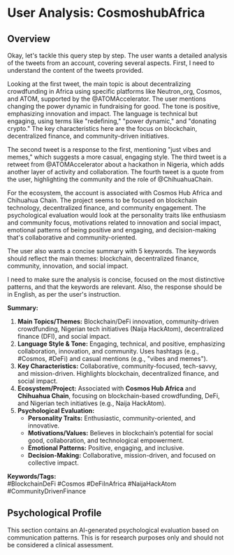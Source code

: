# User Analysis: CosmoshubAfrica

## Overview

<think>
Okay, let's tackle this query step by step. The user wants a detailed analysis of the tweets from an account, covering several aspects. First, I need to understand the content of the tweets provided.

Looking at the first tweet, the main topic is about decentralizing crowdfunding in Africa using specific platforms like Neutron_org, Cosmos, and ATOM, supported by the @ATOMAccelerator. The user mentions changing the power dynamic in fundraising for good. The tone is positive, emphasizing innovation and impact. The language is technical but engaging, using terms like "redefining," "power dynamic," and "donating crypto." The key characteristics here are the focus on blockchain, decentralized finance, and community-driven initiatives.

The second tweet is a response to the first, mentioning "just vibes and memes," which suggests a more casual, engaging style. The third tweet is a retweet from @ATOMAccelerator about a hackathon in Nigeria, which adds another layer of activity and collaboration. The fourth tweet is a quote from the user, highlighting the community and the role of @ChihuahuaChain.

For the ecosystem, the account is associated with Cosmos Hub Africa and Chihuahua Chain. The project seems to be focused on blockchain technology, decentralized finance, and community engagement. The psychological evaluation would look at the personality traits like enthusiasm and community focus, motivations related to innovation and social impact, emotional patterns of being positive and engaging, and decision-making that's collaborative and community-oriented.

The user also wants a concise summary with 5 keywords. The keywords should reflect the main themes: blockchain, decentralized finance, community, innovation, and social impact. 

I need to make sure the analysis is concise, focused on the most distinctive patterns, and that the keywords are relevant. Also, the response should be in English, as per the user's instruction.
</think>

**Summary:**  
1. **Main Topics/Themes:** Blockchain/DeFi innovation, community-driven crowdfunding, Nigerian tech initiatives (Naija HackAtom), decentralized finance (DFI), and social impact.  
2. **Language Style & Tone:** Engaging, technical, and positive, emphasizing collaboration, innovation, and community. Uses hashtags (e.g., #Cosmos, #DeFi) and casual mentions (e.g., "vibes and memes").  
3. **Key Characteristics:** Collaborative, community-focused, tech-savvy, and mission-driven. Highlights blockchain, decentralized finance, and social impact.  
4. **Ecosystem/Project:** Associated with **Cosmos Hub Africa** and **Chihuahua Chain**, focusing on blockchain-based crowdfunding, DeFi, and Nigerian tech initiatives (e.g., Naija HackAtom).  
5. **Psychological Evaluation:**  
   - **Personality Traits:** Enthusiastic, community-oriented, and innovative.  
   - **Motivations/Values:** Believes in blockchain’s potential for social good, collaboration, and technological empowerment.  
   - **Emotional Patterns:** Positive, engaging, and inclusive.  
   - **Decision-Making:** Collaborative, mission-driven, and focused on collective impact.  

**Keywords/Tags:**  
#BlockchainDeFi #Cosmos #DeFiInAfrica #NaijaHackAtom #CommunityDrivenFinance

## Psychological Profile

This section contains an AI-generated psychological evaluation based on communication patterns. This is for research purposes only and should not be considered a clinical assessment.